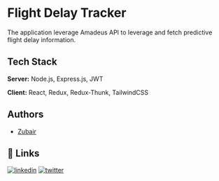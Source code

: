 # Flight Delay Tracker

The application leverage Amadeus API to leverage and fetch predictive flight delay information.

## Tech Stack

**Server:** Node.js, Express.js, JWT

**Client:** React, Redux, Redux-Thunk, TailwindCSS

## Authors

- [Zubair](https://grizzlybit.dev/about)

## 🔗 Links

[![linkedin](https://img.shields.io/badge/linkedin-0A66C2?style=for-the-badge&logo=linkedin&logoColor=white)](https://www.linkedin.com/in/zubair1024/)
[![twitter](https://img.shields.io/badge/twitter-1DA1F2?style=for-the-badge&logo=twitter&logoColor=white)](https://twitter.com/zubair1024)
